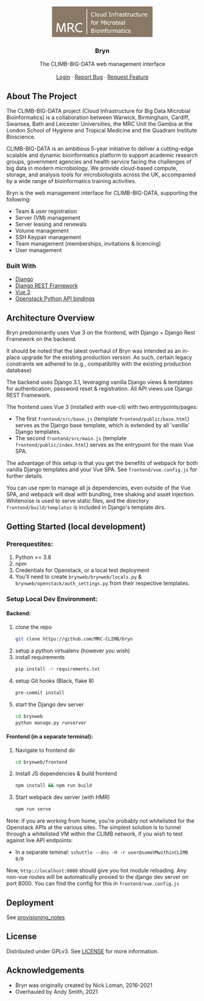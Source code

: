 <!-- PROJECT LOGO -->
<br />
<p align="center">
  <a href="https://github.com/MRC-CLIMB/bryn">
    <img src="brynweb/static/images/climb_logo.png?raw=true" alt="MRC Climb Logo" height="80">
  </a>

  <h3 align="center">Bryn</h3>

  <p align="center">
    The CLIMB-BIG-DATA web management interface
    <!-- <br />
    <a href="https://github.com/MRC-CLIMB/bryn/wiki"><strong>Explore the docs »</strong></a> -->
    <br />
    <br />
    <a href="https://bryn.climb.ac.uk/">Login</a>
    ·
    <a href="https://github.com/MRC-CLIMB/bryn/issues">Report Bug</a>
    ·
    <a href="https://github.com/MRC-CLIMB/bryn/issues">Request Feature</a>
  </p>
</p>

<!-- ABOUT THE PROJECT -->

## About The Project

The CLIMB-BIG-DATA project (Cloud Infrastructure for Big Data Microbial Bioinformatics) is a collaboration between Warwick, Birmingham, Cardiff, Swansea, Bath and Leicester Universities, the MRC Unit the Gambia at the London School of Hygiene and Tropical Medicine and the Quadram Institute Bioscience.

CLIMB-BIG-DATA is an ambitious 5-year initiative to deliver a cutting-edge scalable and dynamic bioinformatics platform to support academic research groups, government agencies and health service facing the challenges of big data in modern microbiology. We provide cloud-based compute, storage, and analysis tools for microbiologists across the UK, accompanied by a wide range of bioinformatics training activities.

Bryn is the web management interface for CLIMB-BIG-DATA, supporting the following:

- Team & user registration
- Server (VM) management
- Server leasing and renewals
- Volume management
- SSH Keypair management
- Team management (memberships, invitations & licencing)
- User management

### Built With

- [Django](https://www.djangoproject.com/)
- [Django REST Framework](https://www.django-rest-framework.org/)
- [Vue 3](https://v3.vuejs.org/)
- [Openstack Python API bindings](https://www.openstack.org/)

<!-- ARCHITECTURE OVERVIEW -->

## Architecture Overview

Bryn predominantly uses Vue 3 on the frontend, with Django + Django Rest Framework on the backend.

It should be noted that the latest overhaul of Bryn was intended as an in-place upgrade for the existing production version. As such, certain legacy constraints we adhered to (e.g., compatibility with the existing production database)

The backend uses Django 3.1, leveraging vanilla Django views & templates for authentication, password reset & registration.
All API views use Django REST Framework.

The frontend uses Vue 3 (installed with vue-cli) with two entrypoints/pages:

- The first `frontend/src/base.js` (template `frontend/public/base.html`) serves as the Django base template, which is extended by all 'vanilla' Django templates.
- The second `frontend/src/main.js` (template `frontend/public/index.html`) serves as the entrypoint for the main Vue SPA.

The advantage of this setup is that you get the benefits of webpack for both vanilla Django templates and your Vue SPA.
See `frontend/vue.config.js` for further details.

You can use npm to manage all js dependencies, even outside of the Vue SPA, and webpack will deal with bundling, tree shaking and asset injection. Whitenoise is used to serve static files, and the directory `frontend/build/templates` is included in Django's template dirs.

<!-- GETTING STARTED -->

## Getting Started (local development)

### Prerequestites:

1. Python >= 3.8
2. npm
3. Credentials for Openstack, or a local test deployment
4. You'll need to create `brynweb/brynweb/locals.py` & `brynweb/openstack/auth_settings.py` from their respective templates.

### Setup Local Dev Environment:

#### Backend:

1. clone the repo
   ```sh
   git clone https://github.com/MRC-CLIMB/bryn
   ```
2. setup a python virtualenv (however you wish)
3. install requirements
   ```sh
   pip install -r requirements.txt
   ```
4. setup Git hooks (Black, flake 8)
   ```sh
   pre-commit install
   ```
5. start the Django dev server
   ```sh
   cd brynweb
   python manage.py runserver
   ```

#### Frontend (in a separate terminal):

1. Navigate to frontend dir
   ```sh
   cd brynweb/frontend
   ```
2. Install JS dependencies & build frontend
   ```sh
   npm install && npm run build
   ```
3. Start webpack dev server (with HMR)
   ```sh
   npm run serve
   ```

Note: if you are working from home, you're probably not whitelisted for the Openstack APIs at the various sites. The simplest solution is to tunnel through a whitelisted VM within the CLIMB network, if you wish to test against live API endpoints:

- In a separate teminal: `sshuttle --dns -H -r user@someVMwithinCLIMB 0/0`

Now, `http://localhost:8080` should give you hot module reloading. Any non-vue routes will be automatically proxied to the django dev server on port 8000. You can find the config for this in `frontend/vue.config.js`

<!-- DEPLOYMENT -->

## Deployment

See [provisioning_notes](deploy_tools/provisioning_notes.md)

<!-- LICENSE -->

## License

Distributed under GPLv3. See [LICENSE](LICENCE) for more information.

<!-- ACKNOWLEDGEMENTS -->

## Acknowledgements

- Bryn was originally created by Nick Loman, 2016-2021
- Overhauled by Andy Smith, 2021
